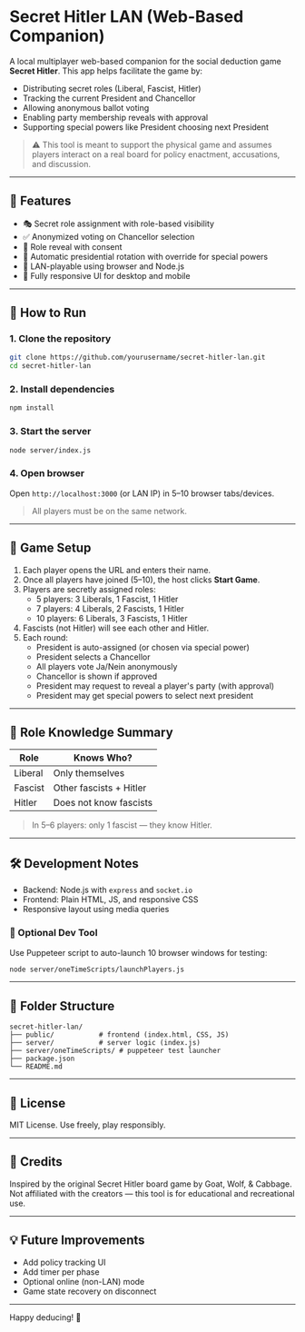 # Secret Hitler LAN (Web-Based Companion)

A local multiplayer web-based companion for the social deduction game **Secret Hitler**. This app helps facilitate the game by:

- Distributing secret roles (Liberal, Fascist, Hitler)
- Tracking the current President and Chancellor
- Allowing anonymous ballot voting
- Enabling party membership reveals with approval
- Supporting special powers like President choosing next President

> ⚠️ This tool is meant to support the physical game and assumes players interact on a real board for policy enactment, accusations, and discussion.

---

## 🔧 Features

- 🎭 Secret role assignment with role-based visibility  
- ✅ Anonymized voting on Chancellor selection  
- 🧠 Role reveal with consent  
- 🔁 Automatic presidential rotation with override for special powers  
- 📶 LAN-playable using browser and Node.js  
- 📱 Fully responsive UI for desktop and mobile  

---

## 🚀 How to Run

### 1. Clone the repository
```bash
git clone https://github.com/yourusername/secret-hitler-lan.git
cd secret-hitler-lan
```

### 2. Install dependencies
```bash
npm install
```

### 3. Start the server
```bash
node server/index.js
```

### 4. Open browser
Open `http://localhost:3000` (or LAN IP) in 5–10 browser tabs/devices.

> All players must be on the same network.

---

## 🧪 Game Setup

1. Each player opens the URL and enters their name.  
2. Once all players have joined (5–10), the host clicks **Start Game**.  
3. Players are secretly assigned roles:
   - 5 players: 3 Liberals, 1 Fascist, 1 Hitler
   - 7 players: 4 Liberals, 2 Fascists, 1 Hitler
   - 10 players: 6 Liberals, 3 Fascists, 1 Hitler
4. Fascists (not Hitler) will see each other and Hitler.  
5. Each round:
   - President is auto-assigned (or chosen via special power)
   - President selects a Chancellor
   - All players vote Ja/Nein anonymously
   - Chancellor is shown if approved
   - President may request to reveal a player's party (with approval)
   - President may get special powers to select next president

---

## 👥 Role Knowledge Summary

| Role     | Knows Who?                  |
|----------|-----------------------------|
| Liberal | Only themselves              |
| Fascist | Other fascists + Hitler      |
| Hitler  | Does not know fascists       |

> In 5–6 players: only 1 fascist — they know Hitler.

---

## 🛠 Development Notes

- Backend: Node.js with `express` and `socket.io`
- Frontend: Plain HTML, JS, and responsive CSS
- Responsive layout using media queries

### 🔄 Optional Dev Tool
Use Puppeteer script to auto-launch 10 browser windows for testing:
```bash
node server/oneTimeScripts/launchPlayers.js
```

---

## 📂 Folder Structure

```
secret-hitler-lan/
├── public/           # frontend (index.html, CSS, JS)
├── server/           # server logic (index.js)
├── server/oneTimeScripts/ # puppeteer test launcher
├── package.json
└── README.md
```

---

## 📜 License

MIT License. Use freely, play responsibly.

---

## 🙏 Credits

Inspired by the original Secret Hitler board game by Goat, Wolf, & Cabbage.  
Not affiliated with the creators — this tool is for educational and recreational use.

---

## 💡 Future Improvements

- Add policy tracking UI  
- Add timer per phase  
- Optional online (non-LAN) mode  
- Game state recovery on disconnect  

---

Happy deducing! 🎩
